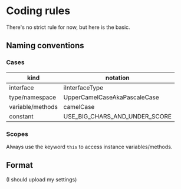 # Coding rules

There's no strict rule for now, but here is the basic.

## Naming conventions

### Cases

| kind             | notation                      |
| ---------------- | ----------------------------- |
| interface        | iInterfaceType                |
| type/namespace   | UpperCamelCaseAkaPascaleCase  |
| variable/methods | camelCase                     |
| constant         | USE_BIG_CHARS_AND_UNDER_SCORE |

### Scopes

Always use the keyword `this` to access instance variables/methods.

## Format

(I should upload my settings)
